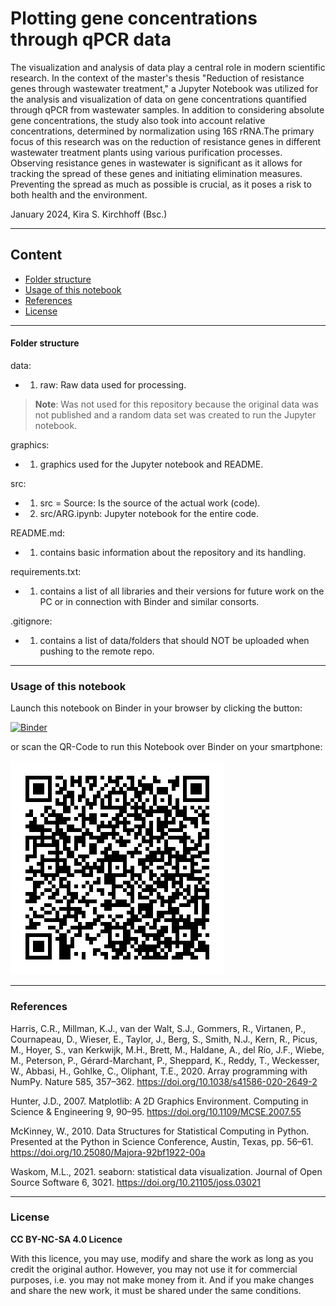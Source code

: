 # Plotting gene concentrations through qPCR data

The visualization and analysis of data play a central role in modern scientific research. In the context of the master's thesis "Reduction of resistance genes through wastewater treatment," a Jupyter Notebook was utilized for the analysis and visualization of data on gene concentrations quantified through qPCR from wastewater samples. In addition to considering absolute gene concentrations, the study also took into account relative concentrations, determined by normalization using 16S rRNA.The primary focus of this research was on the reduction of resistance genes in different wastewater treatment plants using various purification processes. Observing resistance genes in wastewater is significant as it allows for tracking the spread of these genes and initiating elimination measures. Preventing the spread as much as possible is crucial, as it poses a risk to both health and the environment.

January 2024, Kira S. Kirchhoff (Bsc.)

***

## Content

* [Folder structure](#folderstructure)
* [Usage of this notebook](#usage-of-this-notebook)
* [References](#references)
* [License](#license)

***

#### Folder structure

data:
* 1. raw: Raw data used for processing.

> **Note**: Was not used for this repository because the original data was not published and a random data set was created to run the Jupyter notebook.

graphics: 
* 1. graphics used for the Jupyter notebook and README.

src:
* 1. src = Source: Is the source of the actual work (code).
* 2. src/ARG.ipynb: Jupyter notebook for the entire code.

README.md:
* 1. contains basic information about the repository and its handling.

requirements.txt:
* 1. contains a list of all libraries and their versions for future work on the PC or in connection with Binder and similar consorts.

.gitignore:
* 1. contains a list of data/folders that should NOT be uploaded when pushing to the remote repo.

***

### Usage of this notebook

Launch this notebook on Binder in your browser by clicking the button:

[![Binder](https://mybinder.org/badge_logo.svg)](https://mybinder.org/v2/gh/tmwProjects/Master_Kira/HEAD?labpath=src%2FARG.ipynb)

or scan the QR-Code to run this Notebook over Binder on your smartphone:

![Binder-QR](https://raw.githubusercontent.com/tmwProjects/Master_Kira/master/grafics/kira_master.png)

***

### References

Harris, C.R., Millman, K.J., van der Walt, S.J., Gommers, R., Virtanen, P., Cournapeau, D., Wieser, E., Taylor, J., Berg, S., Smith, N.J., Kern, R., Picus, M., Hoyer, S., van Kerkwijk, M.H., Brett, M., Haldane, A., del Río, J.F., Wiebe, M., Peterson, P., Gérard-Marchant, P., Sheppard, K., Reddy, T., Weckesser, W., Abbasi, H., Gohlke, C., Oliphant, T.E., 2020. Array programming with NumPy. Nature 585, 357–362. https://doi.org/10.1038/s41586-020-2649-2

Hunter, J.D., 2007. Matplotlib: A 2D Graphics Environment. Computing in Science & Engineering 9, 90–95. https://doi.org/10.1109/MCSE.2007.55

McKinney, W., 2010. Data Structures for Statistical Computing in Python. Presented at the Python in Science Conference, Austin, Texas, pp. 56–61. https://doi.org/10.25080/Majora-92bf1922-00a

Waskom, M.L., 2021. seaborn: statistical data visualization. Journal of Open Source Software 6, 3021. https://doi.org/10.21105/joss.03021


***

### License

**CC BY-NC-SA 4.0 Licence**

With this licence, you may use, modify and share the work as long as you credit the original author. However, you may 
not use it for commercial purposes, i.e. you may not make money from it. And if you make changes and share the new work, 
it must be shared under the same conditions.